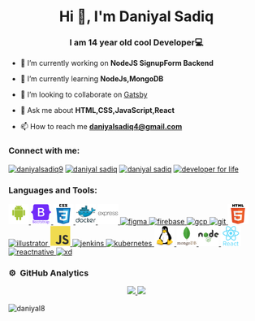 <h1 align="center">Hi 👋, I'm Daniyal Sadiq</h1>
<h3 align="center">I am 14 year old cool Developer💻</h3>

- 🔭 I’m currently working on **NodeJS SignupForm Backend**

- 🌱 I’m currently learning **NodeJs,MongoDB**

- 👯 I’m looking to collaborate on [Gatsby](https://github.com/gatsbyjs/gatsby)

- 💬 Ask me about **HTML,CSS,JavaScript,React**

- 📫 How to reach me **daniyalsadiq4@gmail.com**

<h3 align="left">Connect with me:</h3>
<p align="left">
<a href="https://twitter.com/daniyalsadiq9" target="blank"><img align="center" src="https://cdn.jsdelivr.net/npm/simple-icons@3.0.1/icons/twitter.svg" alt="daniyalsadiq9" height="30" width="40" /></a>
<a href="https://linkedin.com/in/daniyal sadiq" target="blank"><img align="center" src="https://cdn.jsdelivr.net/npm/simple-icons@3.0.1/icons/linkedin.svg" alt="daniyal sadiq" height="30" width="40" /></a>
<a href="https://fb.com/daniyal sadiq" target="blank"><img align="center" src="https://cdn.jsdelivr.net/npm/simple-icons@3.0.1/icons/facebook.svg" alt="daniyal sadiq" height="30" width="40" /></a>
<a href="https://www.youtube.com/c/developer for life" target="blank"><img align="center" src="https://cdn.jsdelivr.net/npm/simple-icons@3.0.1/icons/youtube.svg" alt="developer for life" height="30" width="40" /></a>
</p>

<h3 align="left">Languages and Tools:</h3>
<p align="left"> <a href="https://developer.android.com" target="_blank"> <img src="https://raw.githubusercontent.com/devicons/devicon/master/icons/android/android-original-wordmark.svg" alt="android" width="40" height="40"/> </a> <a href="https://getbootstrap.com" target="_blank"> <img src="https://raw.githubusercontent.com/devicons/devicon/master/icons/bootstrap/bootstrap-plain-wordmark.svg" alt="bootstrap" width="40" height="40"/> </a> <a href="https://www.w3schools.com/css/" target="_blank"> <img src="https://raw.githubusercontent.com/devicons/devicon/master/icons/css3/css3-original-wordmark.svg" alt="css3" width="40" height="40"/> </a> <a href="https://www.docker.com/" target="_blank"> <img src="https://raw.githubusercontent.com/devicons/devicon/master/icons/docker/docker-original-wordmark.svg" alt="docker" width="40" height="40"/> </a> <a href="https://expressjs.com" target="_blank"> <img src="https://raw.githubusercontent.com/devicons/devicon/master/icons/express/express-original-wordmark.svg" alt="express" width="40" height="40"/> </a> <a href="https://www.figma.com/" target="_blank"> <img src="https://www.vectorlogo.zone/logos/figma/figma-icon.svg" alt="figma" width="40" height="40"/> </a> <a href="https://firebase.google.com/" target="_blank"> <img src="https://www.vectorlogo.zone/logos/firebase/firebase-icon.svg" alt="firebase" width="40" height="40"/> </a> <a href="https://cloud.google.com" target="_blank"> <img src="https://www.vectorlogo.zone/logos/google_cloud/google_cloud-icon.svg" alt="gcp" width="40" height="40"/> </a> <a href="https://git-scm.com/" target="_blank"> <img src="https://www.vectorlogo.zone/logos/git-scm/git-scm-icon.svg" alt="git" width="40" height="40"/> </a> <a href="https://www.w3.org/html/" target="_blank"> <img src="https://raw.githubusercontent.com/devicons/devicon/master/icons/html5/html5-original-wordmark.svg" alt="html5" width="40" height="40"/> </a> <a href="https://www.adobe.com/in/products/illustrator.html" target="_blank"> <img src="https://www.vectorlogo.zone/logos/adobe_illustrator/adobe_illustrator-icon.svg" alt="illustrator" width="40" height="40"/> </a> <a href="https://developer.mozilla.org/en-US/docs/Web/JavaScript" target="_blank"> <img src="https://raw.githubusercontent.com/devicons/devicon/master/icons/javascript/javascript-original.svg" alt="javascript" width="40" height="40"/> </a> <a href="https://www.jenkins.io" target="_blank"> <img src="https://www.vectorlogo.zone/logos/jenkins/jenkins-icon.svg" alt="jenkins" width="40" height="40"/> </a> <a href="https://kubernetes.io" target="_blank"> <img src="https://www.vectorlogo.zone/logos/kubernetes/kubernetes-icon.svg" alt="kubernetes" width="40" height="40"/> </a> <a href="https://www.linux.org/" target="_blank"> <img src="https://raw.githubusercontent.com/devicons/devicon/master/icons/linux/linux-original.svg" alt="linux" width="40" height="40"/> </a> <a href="https://www.mongodb.com/" target="_blank"> <img src="https://raw.githubusercontent.com/devicons/devicon/master/icons/mongodb/mongodb-original-wordmark.svg" alt="mongodb" width="40" height="40"/> </a> <a href="https://nodejs.org" target="_blank"> <img src="https://raw.githubusercontent.com/devicons/devicon/master/icons/nodejs/nodejs-original-wordmark.svg" alt="nodejs" width="40" height="40"/> </a> <a href="https://reactjs.org/" target="_blank"> <img src="https://raw.githubusercontent.com/devicons/devicon/master/icons/react/react-original-wordmark.svg" alt="react" width="40" height="40"/> </a> <a href="https://reactnative.dev/" target="_blank"> <img src="https://reactnative.dev/img/header_logo.svg" alt="reactnative" width="40" height="40"/> </a> <a href="https://www.adobe.com/products/xd.html" target="_blank"> <img src="https://cdn.worldvectorlogo.com/logos/adobe-xd.svg" alt="xd" width="40" height="40"/> </a> </p>

### ⚙️ &nbsp;GitHub Analytics

<p align="center">
<a href="https://github.com/daniyal8">
  <img height="180em" src="https://github-readme-stats-eight-theta.vercel.app/api?username=daniyal8&show_icons=true&theme=react&include_all_commits=true&count_private=true"/>
  <img height="180em" src="https://github-readme-stats-eight-theta.vercel.app/api/top-langs/?username=daniyal8&layout=compact&langs_count=8&theme=react"/>
</a>
</p>


<p><img align="center" src="https://github-readme-streak-stats.herokuapp.com/?user=daniyal8&&theme=react"  alt="daniyal8" /></p>
